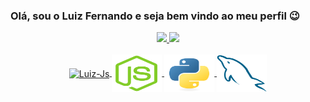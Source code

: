 ### Olá, sou o Luiz Fernando e seja bem vindo ao meu perfil 😉

<div align="center">
  <a href="https://github.com/luizfernandodev">
  <img height="160em" src="https://github-readme-stats.vercel.app/api?username=luizfernandodev&show_icons=true&theme=github_dark&include_all_commits=false&count_private=true"/>
  <img height="160em" src="https://github-readme-stats.vercel.app/api/top-langs/?username=luizfernandodev&layout=compact&langs_count=7&theme=github_dark"/>
</div>
  
  <div style="display: inline_block" align="center"><br>
  <img align="center" alt="Luiz-Js" height="60" width="80" src="https://cdn.jsdelivr.net/gh/devicons/devicon/icons/javascript/javascript-original.svg">
  <img align="center" alt="Luiz-NodeJs" height="60" width="80" src="https://raw.githubusercontent.com/devicons/devicon/master/icons/nodejs/nodejs-plain.svg">
  <img align="center" alt="Luiz-Python" height="60" width="80" src="https://raw.githubusercontent.com/devicons/devicon/master/icons/python/python-original.svg">
  <img align="center" alt="Luiz-MySql" height="60" width="80" src="https://raw.githubusercontent.com/devicons/devicon/master/icons/mysql/mysql-original.svg">
</div>
